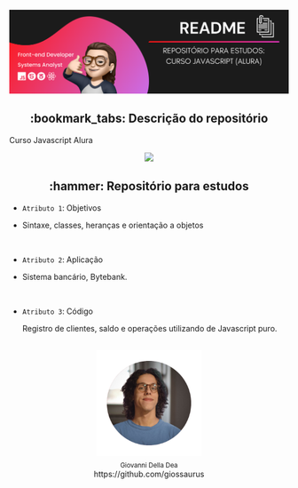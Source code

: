 ![readme img](https://github.com/giossaurus/alura-midi/blob/main/readme%20estudosalura%20javascript.png)
<br>


<h2 align="center"> :bookmark_tabs: Descrição do repositório </h2>
<p> Curso Javascript Alura<p>
  <div align="center">
    <img src="#">
  </div>
 <h2 align = "center" >:hammer: Repositório para estudos</h2>

- `Atributo 1`: Objetivos
- <p> Sintaxe, classes, heranças e orientação a objetos<p>
  <br>
 - `Atributo 2`: Aplicação
- <p> Sistema bancário, Bytebank.<p>
  <br>
- `Atributo 3`: Código
  <p>Registro de clientes, saldo e operações utilizando de Javascript puro.<p>
<br>

<div align="center">
    <img src="https://github.com/giossaurus/giossaurus/blob/main/profilepic.png" width=190>
</div>    
<div align="center">
    <sub >Giovanni Della Dea</sub>
    <br>https://github.com/giossaurus<br>
</div> <br>
